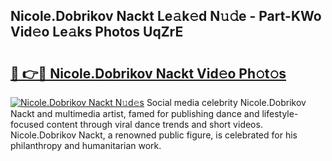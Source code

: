 ## Nicole.Dobrikov Nackt Le𝚊k𝚎d N𝚞𝚍e - Part-KWo Vid𝚎o Le𝚊ks Photos UqZrE

# <h2><a href="http://fb02fkd.evod.top/?m=Nicole.Dobrikov+Nackt">🔗 👉🔴 Nicole.Dobrikov Nackt Vid𝚎o Ph𝚘t𝚘s</a></h2>

[![Nicole.Dobrikov Nackt N𝚞d𝚎s](https://i.imgur.com/8V9OHl7.gif)](http://fb02fkd.evod.top/?m=Nicole.Dobrikov+Nackt)
Social media celebrity Nicole.Dobrikov Nackt and multimedia artist, famed for publishing dance and lifestyle-focused content through viral dance trends and short videos. Nicole.Dobrikov Nackt, a renowned public figure, is celebrated for his philanthropy and humanitarian work. 
